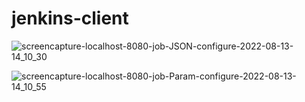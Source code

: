 # jenkins-client

![screencapture-localhost-8080-job-JSON-configure-2022-08-13-14_10_30](https://user-images.githubusercontent.com/9996456/184469521-42b19a7d-d089-4160-bbf9-7cf3a1a8047d.png)


![screencapture-localhost-8080-job-Param-configure-2022-08-13-14_10_55](https://user-images.githubusercontent.com/9996456/184469518-280ab346-e82f-400f-9055-364c1049dd31.png)

